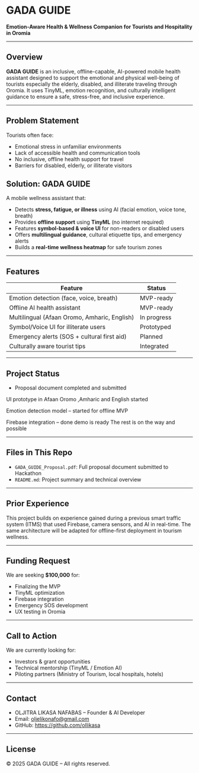 # GADA GUIDE

**Emotion-Aware Health & Wellness Companion for Tourists and Hospitality in Oromia**

---

##  Overview

**GADA GUIDE** is an inclusive, offline-capable, AI-powered mobile health assistant designed to support the emotional and physical well-being of tourists especially the elderly, disabled, and illiterate traveling through Oromia. It uses TinyML, emotion recognition, and culturally intelligent guidance to ensure a safe, stress-free, and inclusive experience.

---

##  Problem Statement

Tourists often face:
- Emotional stress in unfamiliar environments
- Lack of accessible health and communication tools
- No inclusive, offline health support for travel
- Barriers for disabled, elderly, or illiterate visitors

##  Solution: GADA GUIDE

A mobile wellness assistant that:

- Detects **stress, fatigue, or illness** using AI (facial emotion, voice tone, breath)
- Provides **offline support** using **TinyML** (no internet required)
- Features **symbol-based & voice UI** for non-readers or disabled users
- Offers **multilingual guidance**, cultural etiquette tips, and emergency alerts
- Builds a **real-time wellness heatmap** for safe tourism zones

---

##  Features

| Feature | Status |
|--------|--------|
| Emotion detection (face, voice, breath) | MVP-ready |
| Offline AI health assistant | MVP-ready |
| Multilingual (Afaan Oromo, Amharic, English) | In progress |
| Symbol/Voice UI for illiterate users | Prototyped |
| Emergency alerts (SOS + cultural first aid) | Planned |
| Culturally aware tourist tips | Integrated |

---

##  Project Status

- Proposal document completed and submitted

 UI prototype in Afaan Oromo ,Amharic and English started

 Emotion detection model – started  for offline MVP

Firebase integration – done 
demo is ready
The rest is on the way and possible

---

##  Files in This Repo

- `GADA_GUIDE_Proposal.pdf`: Full proposal document submitted to Hackathon
- `README.md`: Project summary and technical overview

---

##  Prior Experience

This project builds on experience gained during a previous smart traffic system (ITMS) that used Firebase, camera sensors, and AI in real-time. The same architecture will be adapted for offline-first deployment in tourism wellness.

---

## Funding Request

We are seeking **$100,000** for:
- Finalizing the MVP
- TinyML optimization
- Firebase integration
- Emergency SOS development
- UX testing in Oromia

---

##  Call to Action

We are currently looking for:
- Investors & grant opportunities
- Technical mentorship (TinyML / Emotion AI)
- Piloting partners (Ministry of Tourism, local hospitals, hotels)

---

##  Contact

- OLJITRA LIKASA NAFABAS – Founder & AI Developer  
- Email: oljelikonafo@gmail.com  
- GitHub: https://github.com/ollikasa

---

##  License

© 2025 GADA GUIDE – All rights reserved.

